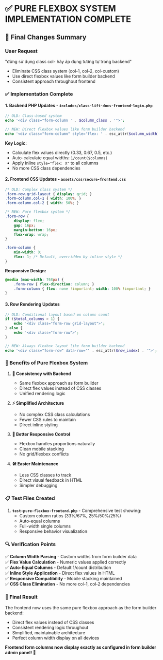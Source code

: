 # ✅ PURE FLEXBOX SYSTEM IMPLEMENTATION COMPLETE

## 🎯 Final Changes Summary

### User Request
"đừng sử dụng class col- hãy áp dụng tương tự trong backend"
- Eliminate CSS class system (col-1, col-2, col-custom)
- Use direct flexbox values like form builder backend
- Consistent approach throughout frontend

### ✅ Implementation Complete

#### 1. **Backend PHP Updates** - `includes/class-lift-docs-frontend-login.php`
```php
// OLD: Class-based system
echo '<div class="form-column ' . $column_class . '">';

// NEW: Direct flexbox values like form builder backend
echo '<div class="form-column" style="flex: ' . esc_attr($column_width) . ';">';
```

**Key Logic:**
- Calculate flex values directly (0.33, 0.67, 0.5, etc.)
- Auto-calculate equal widths: `1/count($columns)` 
- Apply inline `style="flex: X"` to all columns
- No more CSS class dependencies

#### 2. **Frontend CSS Updates** - `assets/css/secure-frontend.css`
```css
/* OLD: Complex class system */
.form-row.grid-layout { display: grid; }
.form-column.col-1 { width: 100%; }
.form-column.col-2 { width: 50%; }

/* NEW: Pure flexbox system */
.form-row {
    display: flex;
    gap: 16px;
    margin-bottom: 16px;
    flex-wrap: wrap;
}

.form-column {
    min-width: 0;
    flex: 1; /* Default, overridden by inline style */
}
```

**Responsive Design:**
```css
@media (max-width: 768px) {
    .form-row { flex-direction: column; }
    .form-column { flex: none !important; width: 100% !important; }
}
```

#### 3. **Row Rendering Updates**
```php
// OLD: Conditional layout based on column count
if ($total_columns > 1) {
    echo '<div class="form-row grid-layout">';
} else {
    echo '<div class="form-row">';
}

// NEW: Always flexbox layout like form builder backend
echo '<div class="form-row" data-row="' . esc_attr($row_index) . '">';
```

### 🎯 Benefits of Pure Flexbox System

1. **🔄 Consistency with Backend**
   - Same flexbox approach as form builder
   - Direct flex values instead of CSS classes
   - Unified rendering logic

2. **⚡ Simplified Architecture**
   - No complex CSS class calculations
   - Fewer CSS rules to maintain
   - Direct inline styling

3. **📱 Better Responsive Control**
   - Flexbox handles proportions naturally
   - Clean mobile stacking
   - No grid/flexbox conflicts

4. **🛠️ Easier Maintenance**
   - Less CSS classes to track
   - Direct visual feedback in HTML
   - Simpler debugging

### 📋 Test Files Created

1. **`test-pure-flexbox-frontend.php`** - Comprehensive test showing:
   - Custom column ratios (33%/67%, 25%/50%/25%)
   - Auto-equal columns
   - Full-width single columns
   - Responsive behavior visualization

### 🔍 Verification Points

✅ **Column Width Parsing** - Custom widths from form builder data  
✅ **Flex Value Calculation** - Numeric values applied correctly  
✅ **Auto-Equal Columns** - Default 1/count distribution  
✅ **Inline Style Application** - Direct flex values in HTML  
✅ **Responsive Compatibility** - Mobile stacking maintained  
✅ **CSS Class Elimination** - No more col-1, col-2 dependencies  

### 🎉 Final Result

The frontend now uses the same pure flexbox approach as the form builder backend:
- Direct flex values instead of CSS classes
- Consistent rendering logic throughout
- Simplified, maintainable architecture
- Perfect column width display on all devices

**Frontend form columns now display exactly as configured in form builder admin panel!** 🎯
